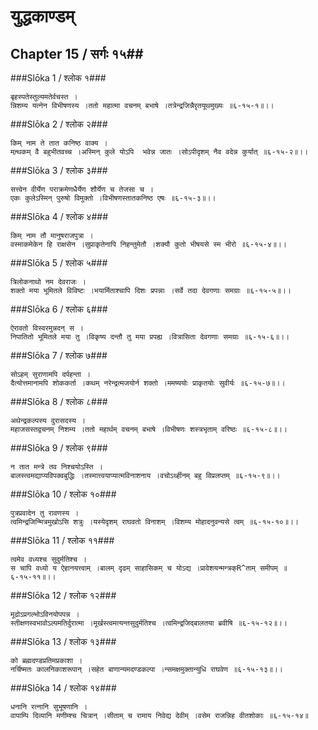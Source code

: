 युद्धकाण्डम्
===============================


## Chapter 15  / सर्गः १५##


###Slōka 1 / श्लोक १###


    बृहस्पतेस्तुल्यमतेर्वचस्त ।
    न्निशम्य यत्नेन विभीषणस्य ।ततो महात्मा वचनम् बभाषे ।तत्रेन्द्रजिन्नैरृतयूथमुख्यः ॥६-१५-१॥।।


###Slōka 2 / श्लोक २###


    किम् नाम ते तात कनिष्ठ वाक्य ।
    मन्र्थकम् वै बहुभीतवच्च ।अस्मिन् कुले योऽपि  भवेन्न जातः ।सोऽपीदृशम् नैव वदेन्न कुर्यात् ॥६-१५-२॥।।


###Slōka 3 / श्लोक ३###


    सत्त्वेन वीर्येण पराक्रमेणधैर्येण शौर्येण च तेजसा च ।
    एकः कुलेऽस्मिन् पुरुषो विमुक्तो ।विभीषणस्तातकनिष्ठ एषः ॥६-१५-३॥।।


###Slōka 4 / श्लोक ४###


    किम् नाम तौ मानुषराजपुत्रा ।
    वस्माकमेकेन हि राक्षसेन ।सुप्राकृतेनापि निहन्तुमेतौ ।शक्यौ कुतो भीषयसे स्म भीरो ॥६-१५-४॥।।


###Slōka 5 / श्लोक ५###


    त्रिलोकनाथो नम देवराजः ।
    शक्तो मया भूमितले विविष्टः ।भयार्मिताश्चापि दिशः प्रपन्नाः ।सर्वे तदा देवगणाः समग्राः ॥६-१५-५॥।।


###Slōka 6 / श्लोक ६###


    ऐरावतो विस्वरमुन्नदन् स ।
    निपातितो भूमितले मया तु ।विकृष्य दन्तौ तु मया प्रपह्य ।वित्रासिता देवगणाः समग्राः ॥६-१५-६॥।।


###Slōka 7 / श्लोक ७###


    सोऽहम् सुराणामपि दर्पहन्ता ।
    दैत्योत्तमानामपि शोककर्ता ।कथम् नरेन्द्रत्मजयोर्न शक्तो ।ममष्ययोः प्राकृतयोः सुवीर्यः ॥६-१५-७॥।।


###Slōka 8 / श्लोक ८###


    अथेन्द्रकल्पस्य दुरासदस्य ।
    महाजसस्तद्वचनम् निशम्य ।ततो महार्थम् वचनम् बभाषे ।विभीषणः शस्त्रभृताम् वरिष्ठः ॥६-१५-८॥।।


###Slōka 9 / श्लोक ९###


    न तात मन्त्रे तव निश्चयोऽस्ति ।
    बालस्त्वमद्याप्यविपक्वबुद्धिः ।तस्मात्त्वयाप्यात्मविनाशनाय ।वचोऽर्थ्हीनम् बहु विप्रलप्तम् ॥६-१५-९॥।।


###Slōka 10 / श्लोक १०###


    पुत्रप्रवादेन तु रावणस्य ।
    त्वमिन्द्रजिन्मित्रमुखोऽसि शत्रुः ।यस्येदृशम् राघवतो विनाशम् ।विशम्य मोहादनुवन्यसे त्वम् ॥६-१५-१०॥।।


###Slōka 11 / श्लोक ११###


    त्वमेव वध्यश्च सुदुर्मतिश्च ।
    स चापि वध्यो य ऐहानयत्त्वाम् ।बालम् दृढम् साहासिकम् च योऽद्य ।प्रावेशयन्मन्त्रक्R^ताम् समीपम् ॥६-१५-११॥।।


###Slōka 12 / श्लोक १२###


    मूढोऽप्रगल्भोऽविनयोपपन्न ।
    स्तीक्षणस्वभावोऽल्पमतिर्दुरात्मा ।मूर्खस्त्वमत्यन्तसुदुर्मतिश्च ।त्वमिन्द्रजिद्बालतया ब्रवीषि ॥६-१५-१२॥।।


###Slōka 13 / श्लोक १३###


    को ब्रह्मदण्डप्रतिमप्रकाशा ।
    नर्चिष्मतः कालनिकाशरूपान् ।सहेत बाणान्यमदण्डकल्पा ।न्समक्षमुक्तान्युधि राघवेण ॥६-१५-१३॥।।


###Slōka 14 / श्लोक १४###


    धनानि रत्नानि सुभूषणानि ।
    वापाम्पि दिव्यानि मणीम्श्च चित्रान् ।सीताम् च रामाय निवेद्य देवीम् ।वसेम राजन्निह वीतशोकाः ॥६-१५-१४॥


